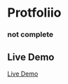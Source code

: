 # Protfoliio
### not complete 
## Live Demo
[Live Demo](https://jumaqasimim.github.io/Protfoliio/)


